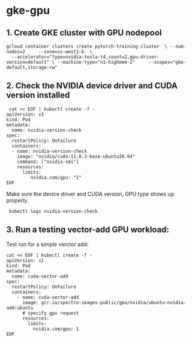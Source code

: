 # gke-gpu

## 1. Create GKE cluster with GPU nodepool

```
gcloud container clusters create pytorch-training-cluster  \ --num-nodes=2     --zone=us-west1-b  \
  --accelerator="type=nvidia-tesla-t4,count=2,gpu-driver-version=default" \ --machine-type="n1-highmem-2"     --scopes="gke-default,storage-rw"

```

## 2. Check the NVIDIA device driver and CUDA version installed
```
 cat << EOF | kubectl create -f -
apiVersion: v1
kind: Pod
metadata:
  name: nvidia-version-check
spec:
  restartPolicy: OnFailure
  containers:
  - name: nvidia-version-check
    image: "nvidia/cuda:11.0.3-base-ubuntu20.04"
    command: ["nvidia-smi"]
    resources:
      limits:
         nvidia.com/gpu: "1"
EOF
```
Make sure the device driver and CUDA version, GPU type shows up properly.

```
 kubectl logs nvidia-version-check
```

## 3. Run a testing vector-add GPU workload:
Test run for a simple verctor add:

```
cat << EOF | kubectl create -f -
apiVersion: v1
kind: Pod
metadata:
  name: cuda-vector-add
spec:
  restartPolicy: OnFailure
  containers:
    - name: cuda-vector-add
      image: gcr.io/spectro-images-public/gpu/nvidia/ubuntu-nvidia-add:ubuntu
      # specify gpu request 
      resources:
        limits:
          nvidia.com/gpu: 1
EOF
```
